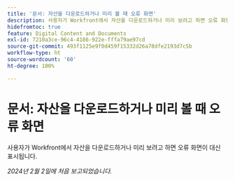 ```yaml
---
title: '문서: 자산을 다운로드하거나 미리 볼 때 오류 화면'
description: 사용자가 Workfront에서 자산을 다운로드하거나 미리 보려고 하면 오류 화면이 대신 표시됩니다.
hidefromtoc: true
feature: Digital Content and Documents
exl-id: 7210a3ce-96c4-4186-922e-fffa79ae97cd
source-git-commit: 493f1125e9f0d459f15332d26a78dfe2193d7c5b
workflow-type: ht
source-wordcount: '60'
ht-degree: 100%

---
```


# 문서: 자산을 다운로드하거나 미리 볼 때 오류 화면

사용자가 Workfront에서 자산을 다운로드하거나 미리 보려고 하면 오류 화면이 대신 표시됩니다.

_2024년 2월 2일에 처음 보고되었습니다._
